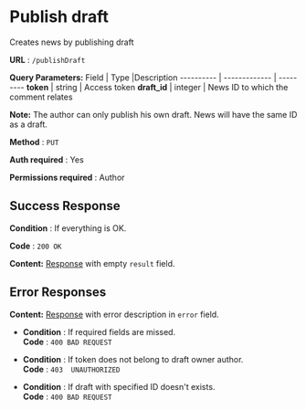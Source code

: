 # Publish draft

Creates news by publishing draft

**URL** : `/publishDraft`

**Query Parameters:** 
Field | Type |Description
---------- | ------------- | ---------
__token__ | string | Access token
__draft_id__ | integer | News ID to which the comment relates

**Note:**
The author can only publish his own draft.
News will have the same ID as a draft.

**Method** : `PUT`

**Auth required** : Yes

**Permissions required** : Author

## Success Response

**Condition** : If everything is OK.

**Code** : `200 OK`

**Content:** [Response](../types/response.md) with empty `result` field.



## Error Responses

**Content:** [Response](../types/response.md) with error description in `error` field.

* **Condition** : If required fields are missed.  
**Code** : `400 BAD REQUEST`

* **Condition** : If token does not belong to draft owner author.  
**Code** : `403  UNAUTHORIZED`

* **Condition** : If draft with specified ID doesn't exists.  
**Code** : `400 BAD REQUEST`


